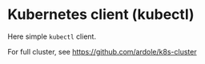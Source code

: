# Kubernetes client (kubectl)

Here simple `kubectl` client.

For full cluster, see https://github.com/ardole/k8s-cluster